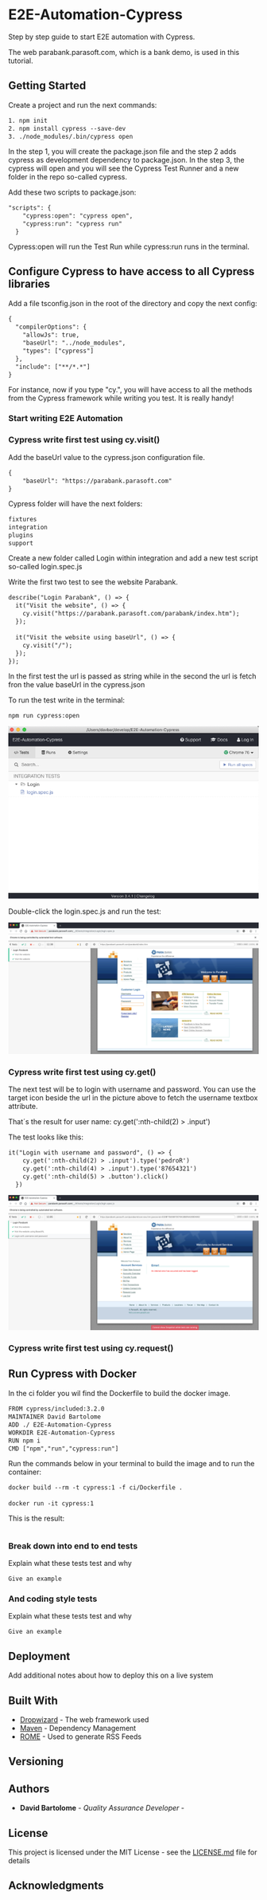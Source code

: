 # E2E-Automation-Cypress

Step by step guide to start E2E automation with Cypress.

The web parabank.parasoft.com, which is a bank demo, is used in this tutorial.

## Getting Started

Create a project and run the next commands:

```
1. npm init
2. npm install cypress --save-dev
3. ./node_modules/.bin/cypress open

```

In the step 1, you will create the package.json file and the step 2 adds cypress as development dependency to package.json. In the step 3, the cypress will open and you will see the Cypress Test Runner and a new folder in the repo so-called cypress.

Add these two scripts to package.json:

```
"scripts": {
    "cypress:open": "cypress open",
    "cypress:run": "cypress run"
  }
```

Cypress:open will run the Test Run while cypress:run runs in the terminal.

## Configure Cypress to have access to all Cypress libraries

Add a file tsconfig.json in the root of the directory and copy the next config:

```
{
  "compilerOptions": {
    "allowJs": true,
    "baseUrl": "../node_modules",
    "types": ["cypress"]
  },
  "include": ["**/*.*"]
}
```

For instance, now if you type "cy.", you will have access to all the methods from the Cypress framework while writing you test. It is really handy!

### Start writing E2E Automation

### Cypress write first test using cy.visit()

Add the baseUrl value to the cypress.json configuration file.

```
{
    "baseUrl": "https://parabank.parasoft.com"
}
```

Cypress folder will have the next folders:

```
fixtures
integration
plugins
support

```

Create a new folder called Login within integration and add a new test script so-called login.spec.js

Write the first two test to see the website Parabank.

```
describe("Login Parabank", () => {
  it("Visit the website", () => {
    cy.visit("https://parabank.parasoft.com/parabank/index.htm");
  });

  it("Visit the website using baseUrl", () => {
    cy.visit("/");
  });
});

```

In the first test the url is passed as string while in the second the url is fetch fron the value baseUrl in the cypress.json

To run the test write in the terminal:

```
npm run cypress:open
```

![Alt text](picture/CypressTestRunner.png?raw=true "Title")

Double-click the login.spec.js and run the test:

![Alt text](picture/Cypress_cyvisit.png?raw=true "Title")

### Cypress write first test using cy.get()

The next test will be to login with username and password. You can use the target icon beside the url in the picture above to fetch the username textbox attribute.

That´s the result for user name: cy.get(':nth-child(2) > .input')

The test looks like this:

```
it("Login with username and password", () => {
    cy.get(':nth-child(2) > .input').type('pedroR')
    cy.get(':nth-child(4) > .input').type('87654321')
    cy.get(':nth-child(5) > .button').click()
  })
```

![Alt text](picture/Cypress_cyget.png?raw=true "Title")

### Cypress write first test using cy.request()

## Run Cypress with Docker

In the ci folder you wil find the Dockerfile to build the docker image.

```
FROM cypress/included:3.2.0
MAINTAINER David Bartolome 
ADD ./ E2E-Automation-Cypress
WORKDIR E2E-Automation-Cypress
RUN npm i
CMD ["npm","run","cypress:run"]

```
Run the commands below in your terminal to build the image and to run the container:

```
docker build --rm -t cypress:1 -f ci/Dockerfile .

docker run -it cypress:1 

```

This is the result: 

```

```





### Break down into end to end tests

Explain what these tests test and why

```
Give an example
```

### And coding style tests

Explain what these tests test and why

```
Give an example
```

## Deployment

Add additional notes about how to deploy this on a live system

## Built With

- [Dropwizard](http://www.dropwizard.io/1.0.2/docs/) - The web framework used
- [Maven](https://maven.apache.org/) - Dependency Management
- [ROME](https://rometools.github.io/rome/) - Used to generate RSS Feeds

## Versioning

## Authors

- **David Bartolome** - _Quality Assurance Developer_ -

## License

This project is licensed under the MIT License - see the [LICENSE.md](LICENSE.md) file for details

## Acknowledgments
